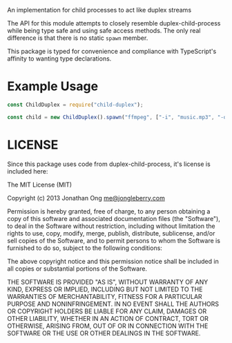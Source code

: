 An implementation for child processes to act like duplex streams

The API for this module attempts to closely resemble duplex-child-process while being type safe and using safe access methods.
The only real difference is that there is no static `spawn` member.

This package is typed for convenience and compliance with TypeScript's affinity to wanting type declarations.

# Example Usage
```js
const ChildDuplex = require("child-duplex");

const child = new ChildDuplex().spawn("ffmpeg", ["-i", "music.mp3", "-o", "music.flac"]);
```

# LICENSE
Since this package uses code from duplex-child-process, it's license is included here:

The MIT License (MIT)

Copyright (c) 2013 Jonathan Ong me@jongleberry.com

Permission is hereby granted, free of charge, to any person obtaining a copy of this software and associated documentation files (the "Software"), to deal in the Software without restriction, including without limitation the rights to use, copy, modify, merge, publish, distribute, sublicense, and/or sell copies of the Software, and to permit persons to whom the Software is furnished to do so, subject to the following conditions:

The above copyright notice and this permission notice shall be included in all copies or substantial portions of the Software.

THE SOFTWARE IS PROVIDED "AS IS", WITHOUT WARRANTY OF ANY KIND, EXPRESS OR IMPLIED, INCLUDING BUT NOT LIMITED TO THE WARRANTIES OF MERCHANTABILITY, FITNESS FOR A PARTICULAR PURPOSE AND NONINFRINGEMENT. IN NO EVENT SHALL THE AUTHORS OR COPYRIGHT HOLDERS BE LIABLE FOR ANY CLAIM, DAMAGES OR OTHER LIABILITY, WHETHER IN AN ACTION OF CONTRACT, TORT OR OTHERWISE, ARISING FROM, OUT OF OR IN CONNECTION WITH THE SOFTWARE OR THE USE OR OTHER DEALINGS IN THE SOFTWARE.
